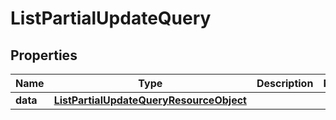 # ListPartialUpdateQuery

## Properties
Name | Type | Description | Notes
------------ | ------------- | ------------- | -------------
**data** | [**ListPartialUpdateQueryResourceObject**](ListPartialUpdateQueryResourceObject.md) |  | 
